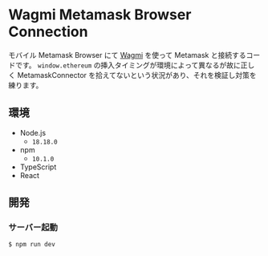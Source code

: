 # Wagmi Metamask Browser Connection

モバイル Metamask Browser にて [Wagmi](https://github.com/wagmi-dev/wagmi) を使って Metamask と接続するコードです。
`window.ethereum` の挿入タイミングが環境によって異なるが故に正しく MetamaskConnector を拾えてないという状況があり、それを検証し対策を練ります。

## 環境

- Node.js
  - `18.18.0`
- npm
  - `10.1.0`
- TypeScript
- React

## 開発

### サーバー起動

```
$ npm run dev
```
